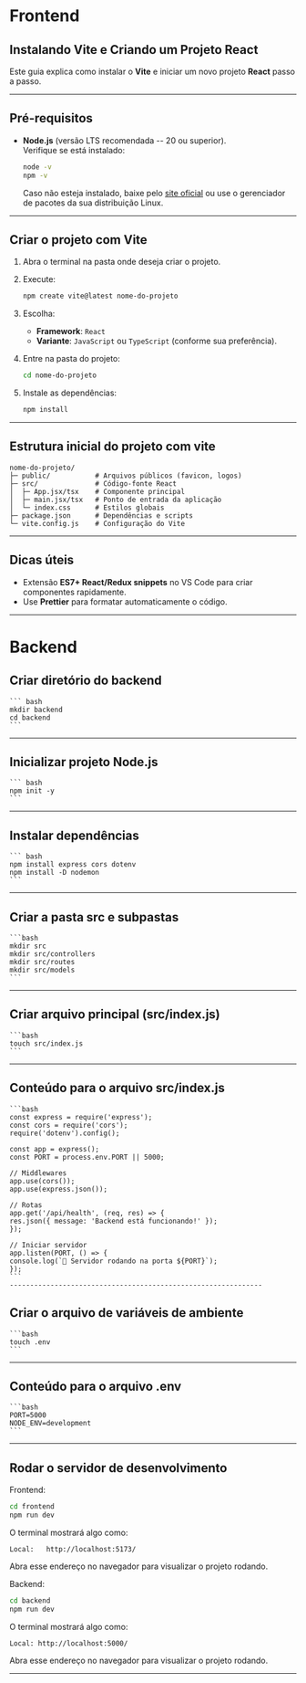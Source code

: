 # Frontend 

## Instalando Vite e Criando um Projeto React

Este guia explica como instalar o **Vite** e iniciar um novo projeto
**React** passo a passo.

------------------------------------------------------------------------

## Pré-requisitos

-   **Node.js** (versão LTS recomendada -- 20 ou superior).\
    Verifique se está instalado:

    ``` bash
    node -v
    npm -v
    ```

    Caso não esteja instalado, baixe pelo [site
    oficial](https://nodejs.org) ou use o gerenciador de pacotes da sua
    distribuição Linux.

------------------------------------------------------------------------

## Criar o projeto com Vite

1.  Abra o terminal na pasta onde deseja criar o projeto.

2.  Execute:

    ``` bash
    npm create vite@latest nome-do-projeto
    ```

3.  Escolha:

    -   **Framework**: `React`
    -   **Variante**: `JavaScript` ou `TypeScript` (conforme sua
        preferência).

4.  Entre na pasta do projeto:

    ``` bash
    cd nome-do-projeto
    ```

5.  Instale as dependências:

    ``` bash
    npm install
    ```

------------------------------------------------------------------------

## Estrutura inicial do projeto com vite 

    nome-do-projeto/
    ├─ public/           # Arquivos públicos (favicon, logos)
    ├─ src/              # Código-fonte React
    │  ├─ App.jsx/tsx    # Componente principal
    │  ├─ main.jsx/tsx   # Ponto de entrada da aplicação
    │  └─ index.css      # Estilos globais
    ├─ package.json      # Dependências e scripts
    └─ vite.config.js    # Configuração do Vite

------------------------------------------------------------------------

## Dicas úteis

-   Extensão **ES7+ React/Redux snippets** no VS Code para criar
    componentes rapidamente.
-   Use **Prettier** para formatar automaticamente o código.

------------------------------------------------------------------------

# Backend

## Criar diretório do backend

    ``` bash
    mkdir backend
    cd backend
    ```
-------------------------------------------------------------------------

## Inicializar projeto Node.js

    ``` bash
    npm init -y
    ```
--------------------------------------------------------------------------

## Instalar dependências

    ``` bash
    npm install express cors dotenv
    npm install -D nodemon
    ```
--------------------------------------------------------------------------


## Criar a pasta src e subpastas

    ```bash
    mkdir src
    mkdir src/controllers
    mkdir src/routes
    mkdir src/models
    ```

-------------------------------------------------------------------------

## Criar arquivo principal (src/index.js)

    ```bash
    touch src/index.js
    ```

-------------------------------------------------------------------------

## Conteúdo para o arquivo src/index.js
    ```bash
    const express = require('express');
    const cors = require('cors');
    require('dotenv').config();

    const app = express();
    const PORT = process.env.PORT || 5000;

    // Middlewares
    app.use(cors());
    app.use(express.json());

    // Rotas
    app.get('/api/health', (req, res) => {
    res.json({ message: 'Backend está funcionando!' });
    });

    // Iniciar servidor
    app.listen(PORT, () => {
    console.log(`🚀 Servidor rodando na porta ${PORT}`);
    });
    ```
    --------------------------------------------------------------

## Criar o arquivo de variáveis de ambiente

    ```bash
    touch .env
    ```

----------------------------------------------------------------

## Conteúdo para o arquivo .env

    ```bash
    PORT=5000
    NODE_ENV=development
    ```

------------------------------------------------------------------

## Rodar o servidor de desenvolvimento

Frontend:

``` bash
cd frontend
npm run dev
```

O terminal mostrará algo como:

    Local:   http://localhost:5173/

Abra esse endereço no navegador para visualizar o projeto rodando.

Backend:

``` bash
cd backend
npm run dev
```
O terminal mostrará algo como:

    Local: http://localhost:5000/

Abra esse endereço no navegador para visualizar o projeto rodando.


------------------------------------------------------------------------
